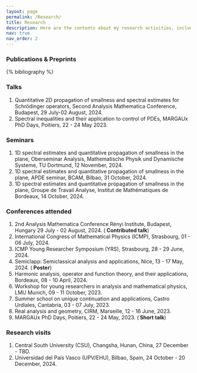 ```yaml
---
layout: page
permalink: /Research/
title: Research
description: Here are the contents about my research activities, including publications&preprints, talks, scientific communications and so on.
nav: true
nav_order: 2
---
```


<!-- _pages/publications.md -->

<!-- Bibsearch Feature -->

<h3 style="color: inherit" class="font-weight-bold">
  Publications & Preprints
</h3>
<div class="publications">



{% bibliography %}

</div>


<h3 style="color: inherit" class="talks font-weight-bold">
  Talks
</h3>
<div class="talks">
  <ol>
      <li>Quantitative 2D propagation of smallness and spectral estimates for Schrödinger operators, Second Analysis Mathematica Conference, Budapest, 29 July-02 August, 2024. </li>
      <li> Spectral inequalities and their application to control of PDEs, MARGAUx PhD Days, Poitiers, 22 - 24 May 2023.</li>
  </ol>
</div>

<h3 style="color: inherit" class="talks font-weight-bold">
  Seminars
</h3>
<div class="talks">
  <ol>
    <li>1D spectral estimates and quantitative propagation of smallness in the plane, Oberseminar Analysis, Mathematische Physik und Dynamische Systeme, TU Dortmund, 12 November, 2024.</li>
    <li>1D spectral estimates and quantitative propagation of smallness in the plane, APDE seminar, BCAM, Bilbao, 31 October, 2024.</li>
    <li> 1D spectral estimates and quantitative propagation of smallness in the plane, Groupe de Travail Analyse, Institut de Mathématiques de Bordeaux, 14 October, 2024.</li>
  </ol>
</div>

<h3 style="color: inherit" class="talks font-weight-bold">
  Conferences attended
</h3>
<div class="talks">
  <ol>
    <li>2nd Analysis Mathematica Conference Rényi Institute, Budapest, Hungary 29 July - 02 August, 2024. (<b> Contributed talk</b>)</li>
    <li>International Congress of Mathematical Physics (ICMP), Strasbourg, 01 - 06 July, 2024.</li>
    <li>ICMP Young Researcher Symposium (YRS), Strasbourg, 28 - 29 June, 2024.</li>
    <li>Semiclapp: Semiclassical analysis and applications, Nice, 13 - 17 May, 2024. (<b> Poster</b>)</li>
    <li>Harmonic analysis, operator and function theory, and their applications, Bordeaux, 08 - 10 April, 2024.</li>
    <li>Workshop for young researchers in analysis and mathematical physics, LMU Munich, 09 - 11 October, 2023.</li>
    <li>Summer school on unique continuation and applications, Castro Urdiales, Cantabria, 03 - 07 July, 2023.</li>
    <li>Real analysis and geometry, CIRM, Marseille, 12 - 16 June, 2023.</li>
    <li>MARGAUx PhD Days, Poitiers, 22 - 24 May, 2023. (<b> Short talk</b>)</li>
  </ol>
</div>

<h3 style="color: inherit" class="talks font-weight-bold">
  Research visits
</h3>
<div class="talks">
  <ol>
    <li>Central South University (CSU), Changsha, Hunan, China, 27 December - TBD.</li>
    <li>Universidad del País Vasco (UPV/EHU), Bilbao, Spain, 24 October - 20 December, 2024.</li>
  </ol>
</div>
